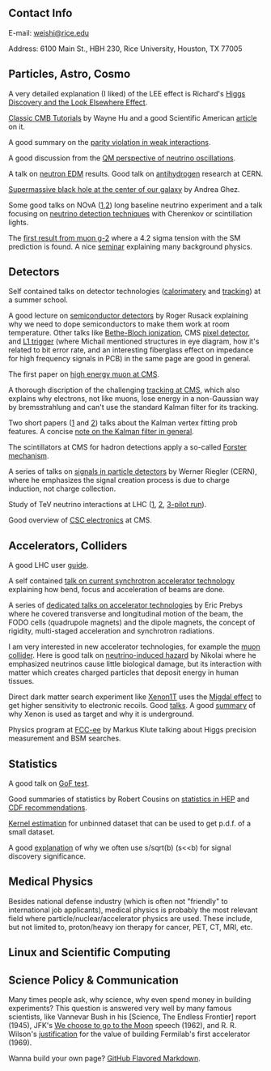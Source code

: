 ## Contact Info

E-mail: weishi@rice.edu

Address: 6100 Main St., HBH 230, Rice University, Houston, TX 77005

## Particles, Astro, Cosmo
A very detailed explanation (I liked) of the LEE effect is Richard's [Higgs Discovery and the Look Elsewhere Effect](http://philsci-archive.pitt.edu/10791/4/%28PhilSci_online_first_version_26.06.2014%29Higgs_and_Look_Elsewhere_Effect.pdf).

[Classic CMB Tutorials](http://background.uchicago.edu/index.html) by Wayne Hu and a good Scientific American [article](http://background.uchicago.edu/~whu/Papers/HuWhi04.pdf) on it.

A good summary on the [parity violation in weak interactions](https://warwick.ac.uk/fac/sci/physics/staff/academic/boyd/stuff/neutrinolectures/weak.pdf).

A good discussion from the [QM perspective of neutrino oscillations](https://arxiv.org/abs/1901.05232v1).

A talk on [neutron EDM](https://indico.cern.ch/event/922791/) results. Good talk on [antihydrogen](https://indico.cern.ch/event/1007548/) research at CERN.

[Supermassive black hole at the center of our galaxy](https://cds.cern.ch/record/2746536) by Andrea Ghez.

Some good talks on NOvA ([1](https://conference.ippp.dur.ac.uk/event/967/contributions/5071/attachments/4128/4850/NOvA_xsecResults.pdf),[2](https://drive.google.com/file/d/1AME0epl49VF2vc_kPiMlBN5F8JXPSjWo/edit)) long baseline neutrino experiment and a talk focusing on [neutrino detection techniques](https://indico.cern.ch/event/1019325/) with Cherenkov or scintillation lights.

The [first result from muon g-2](https://www.youtube.com/watch?v=81PfYnpuOPA) where a 4.2 sigma tension with the SM prediction is found. A nice [seminar](https://drive.google.com/file/d/1U1cF7T7VSjJJIhpgHQoulzq4UW9m5l5K/edit) explaining many background physics.

## Detectors
Self contained talks on detector technologies ([calorimatery](https://indico.desy.de/indico/event/26403/other-view?view=standard#2020-07-28) and [tracking](https://indico.desy.de/indico/event/26403/other-view?view=standard#2020-07-29)) at a summer school. 

A good lecture on [semiconductor detectors](https://indico.cern.ch/event/941945/timetable/?view=standard_inline_minutes#day-2020-10-19) by Roger Rusack explaining why we need to dope semiconductors to make them work at room temperature. Other talks like [Bethe-Bloch ionization](https://indico.cern.ch/event/941945/timetable/?view=standard_inline_minutes#2-lecture-2), CMS [pixel detector](https://indico.cern.ch/event/941945/timetable/?view=standard_inline_minutes#34-lecture-5-the-phase-1-pixel), and [L1 trigger](https://indico.cern.ch/event/941945/timetable/?view=standard_inline_minutes#50-spring-lecture-21-the-new-l) (where Michail mentioned structures in eye diagram, how it's related to bit error rate, and an interesting fiberglass effect on impedance for high frequency signals in PCB) in the same page are good in general.

The first paper on [high energy muon at CMS](https://iopscience.iop.org/article/10.1088/1748-0221/15/02/P02027).

A thorough discription of the challenging [tracking at CMS](https://arxiv.org/pdf/1405.6569.pdf), which also explains why electrons, not like muons, lose energy in a non-Gaussian way by bremsstrahlung and can't use the standard Kalman filter for its tracking.

Two short papers ([1](https://cds.cern.ch/record/927395/files/NOTE2006_032.pdf) and [2](https://iopscience.iop.org/article/10.1088/1742-6596/110/9/092009/pdf)) talks about the Kalman vertex fitting prob features. A concise [note on the Kalman filter in general](https://ieeexplore.ieee.org/document/6279585).

The scintillators at CMS for hadron detections apply a so-called [Forster mechanism](https://cds.cern.ch/record/2702214/files/PRF-18-003-paper-v10.pdf).

A series of talks on [signals in particle detectors](https://indico.cern.ch/event/843083/) by Werner Riegler (CERN), where he emphasizes the signal creation process is due to charge induction, not charge collection.

Study of TeV neutrino interactions at LHC ([1](https://doi.org/10.1088/1361-6471/ab3f7c), [2](https://doi.org/10.1088/1361-6471/aba7ad), [3-pilot run](https://arxiv.org/abs/2105.06197)).

Good overview of [CSC electronics](https://indico.cern.ch/event/750612) at CMS.

## Accelerators, Colliders
A good LHC user [guide](https://indico.cern.ch/event/941945/timetable/?view=standard_inline_minutes#7-lecture-7).

A self contained [talk on current synchrotron accelerator technology](https://indico.desy.de/indico/event/26403/other-view?view=standard#2020-07-27) explaining how bend, focus and acceleration of beams are done.

A series of [dedicated talks on accelerator technologies](https://video.ucdavis.edu/playlist/details/1_ijw40h9n) by Eric Prebys where he covered transverse and longitudinal motion of the beam, the FODO cells (quadrupole magnets) and the dipole magnets, the concept of rigidity, multi-staged acceleration and synchrotron radiations. 

I am very interested in new accelerator technologies, for example the [muon collider](http://muoncollider.web.cern.ch/). Here is good talk on [neutrino-induced hazard](https://indico.fnal.gov/event/48995/#3-neutrino-induced-hazard-and) by Nikolai where he emphasized neutrinos cause little biological damage, but its interaction with matter which creates charged particles that deposit energy in human tissues.

Direct dark matter search experiment like [Xenon1T](https://journals.aps.org/prd/abstract/10.1103/PhysRevD.102.072004) uses the [Migdal effect](https://science.purdue.edu/xenon1t/?tag=migdal-effect) to get higher sensitivity to electronic recoils. Good [talks](https://vod.video.cornell.edu/media/LEPP+Journal+Club+-+Evan+Shockley/1_f9hqr34f). A good [summary](https://nigroup.ucsd.edu/research-projects/technology/) of why Xenon is used as target and why it is underground.

Physics program at [FCC-ee](https://indico.cern.ch/event/941945/timetable/?view=standard_inline_minutes#55-the-fcc-ee-project) by Markus Klute talking about Higgs precision measurement and BSM searches.

## Statistics
A good talk on [GoF test](https://indico.cern.ch/event/972293/).

Good summaries of statistics by Robert Cousins on [statistics in HEP](http://www.physics.ucla.edu/~cousins/stats/) and [CDF recommendations](https://www-cdf.fnal.gov/physics/statistics/recommendations/).

[Kernel estimation](https://doi.org/10.1016/S0010-4655(00)00243-5) for unbinned dataset that can be used to get p.d.f. of a small dataset.

A good [explanation](https://www.pp.rhul.ac.uk/~cowan/stat/medsig/medsigNote.pdf) of why we often use s/sqrt(b) (s<<b) for signal discovery significance.

## Medical Physics
Besides national defense industry (which is often not "friendly" to international job applicants), medical physics is probably the most relevant field where particle/nuclear/accelerator physics are used. These include, but not limited to, proton/heavy ion therapy for cancer, PET, CT, MRI, etc.

## Linux and Scientific Computing

## Science Policy & Communication
Many times people ask, why science, why even spend money in building experiments? This question is answered very well by many famous scientists, like Vannevar Bush in his [Science, The Endless Frontier] report (1945), JFK's [We choose to go to the Moon](https://er.jsc.nasa.gov/seh/ricetalk.htm) speech (1962), and R. R. Wilson's [justification](https://history.fnal.gov/historical/people/wilson_testimony.html) for the value of building Fermilab's first accelerator (1969).


Wanna build your own page? [GitHub Flavored Markdown](https://guides.github.com/features/mastering-markdown/).
